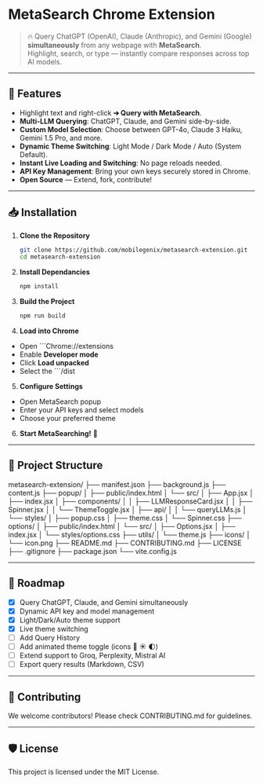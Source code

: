 # MetaSearch Chrome Extension

> 🔥 Query ChatGPT (OpenAI), Claude (Anthropic), and Gemini (Google) **simultaneously** from any webpage with **MetaSearch**.  
> Highlight, search, or type — instantly compare responses across top AI models.

---

## 🚀 Features

- Highlight text and right-click **➔ Query with MetaSearch**.
- **Multi-LLM Querying**: ChatGPT, Claude, and Gemini side-by-side.
- **Custom Model Selection**: Choose between GPT-4o, Claude 3 Haiku, Gemini 1.5 Pro, and more.
- **Dynamic Theme Switching**: Light Mode / Dark Mode / Auto (System Default).
- **Instant Live Loading and Switching**: No page reloads needed.
- **API Key Management**: Bring your own keys securely stored in Chrome.
- **Open Source** — Extend, fork, contribute!

---

## 📥 Installation

1. **Clone the Repository**
   ```bash
   git clone https://github.com/mobilegenix/metasearch-extension.git
   cd metasearch-extension

2. **Install Dependancies**
   ```bash
   npm install

3. **Build the Project**
   ```bash
   npm run build

4. **Load into Chrome**
- Open ```Chrome://extensions
- Enable **Developer mode**
- Click **Load unpacked**
- Select the ```/dist

5. **Configure Settings** 
- Open MetaSearch popup
- Enter your API keys and select models
- Choose your preferred theme

6. **Start MetaSearching!** 🚀

----

## 📁 Project Structure

metasearch-extension/
├── manifest.json
├── background.js
├── content.js
├── popup/
│   ├── public/index.html
│   └── src/
│       ├── App.jsx
│       ├── index.jsx
│       ├── components/
│       │   ├── LLMResponseCard.jsx
│       │   ├── Spinner.jsx
│       │   └── ThemeToggle.jsx
│       ├── api/
│       │   └── queryLLMs.js
│       └── styles/
│           ├── popup.css
│           ├── theme.css
│           └── Spinner.css
├── options/
│   ├── public/index.html
│   └── src/
│       ├── Options.jsx
│       ├── index.jsx
│       └── styles/options.css
├── utils/
│   └── theme.js
├── icons/
│   └── icon.png
├── README.md
├── CONTRIBUTING.md
├── LICENSE
├── .gitignore
├── package.json
└── vite.config.js

---

## 🧠 Roadmap

 - [x] Query ChatGPT, Claude, and Gemini simultaneously
 - [x] Dynamic API key and model management
 - [x] Light/Dark/Auto theme support
 - [x] Live theme switching
 - [ ] Add Query History
 - [ ] Add animated theme toggle (icons 🌙 ☀️ 🌓)
 - [ ] Extend support to Groq, Perplexity, Mistral AI
 - [ ] Export query results (Markdown, CSV)

 ---

 ## 🤝 Contributing
We welcome contributors!
Please check CONTRIBUTING.md for guidelines.

---

## 🛡 License
This project is licensed under the MIT License.